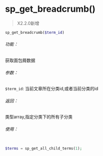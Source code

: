 # sp_get_breadcrumb()

> X2.2.0新增

```php
sp_get_breadcrumb($term_id)
```

###### 功能：
获取面包屑数据

###### 参数：
`$term_id`: 当前文章所在分类id,或者当前分类的id



###### 返回：

类型array,指定分类下的所有子分类



###### 使用：

```php

$terms = sp_get_all_child_terms(1);

```







